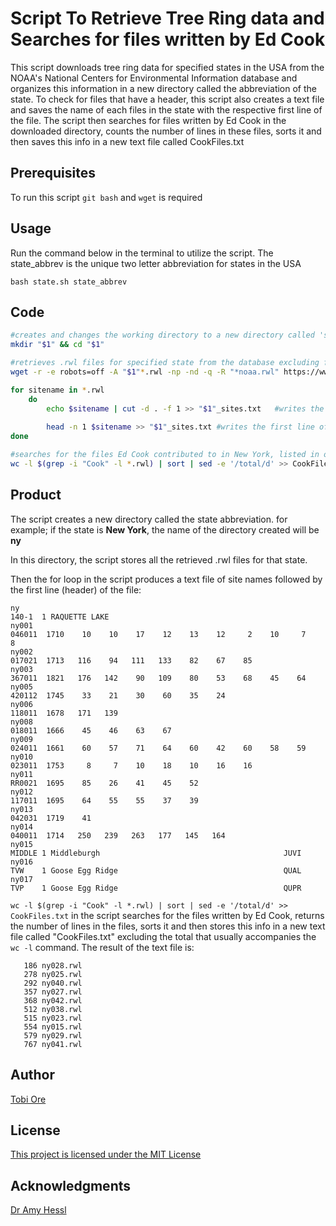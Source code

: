 # Script To Retrieve Tree Ring data and Searches for files written by Ed Cook

This script downloads tree ring data for specified states in the USA from the NOAA's National Centers for Environmental Information database and organizes this information in a new directory called the abbreviation of the state. To check for files that have a header, this script also creates a text file and saves the name of each files in the state with the respective first line of the file. The script then searches for files written by Ed Cook in the downloaded directory, counts the number of lines in these files, sorts it and then saves this info in a new text file called CookFiles.txt

## Prerequisites

To run this script `git bash` and `wget` is required

## Usage

Run the command below in the terminal to utilize the script.
The state_abbrev is the unique two letter abbreviation for states in the USA
```
bash state.sh state_abbrev
```

## Code
```bash
#creates and changes the working directory to a new directory called 'state_abbrev'
mkdir "$1" && cd "$1"

#retrieves .rwl files for specified state from the database excluding files with noaa suffix in their name
wget -r -e robots=off -A "$1"*.rwl -np -nd -q -R "*noaa.rwl" https://www1.ncdc.noaa.gov/pub/data/paleo/treering/measurements/northamerica/usa/

for sitename in *.rwl 
    do 
        echo $sitename | cut -d . -f 1 >> "$1"_sites.txt   #writes the name of the .rwl without the extension to a textfile named 'state_abbrev'_sites
        
        head -n 1 $sitename >> "$1"_sites.txt #writes the first line of the .rwl file to the textfile
done

#searches for the files Ed Cook contributed to in New York, listed in order of the length of the file in lines and stores the names of those files in a text file called CookFiles.txt
wc -l $(grep -i "Cook" -l *.rwl) | sort | sed -e '/total/d' >> CookFiles.txt
```

## Product
The script creates a new directory called the state abbreviation. 
for example; if the state is __New York__, the name of the directory created will be __ny__

In this directory, the script stores all the retrieved .rwl files for that state.

Then the for loop in the script produces a text file of site names followed by the first line (header) of the file:

```
ny
140-1  1 RAQUETTE LAKE
ny001
046011  1710    10    10    17    12    13    12     2    10     7     8
ny002
017021  1713   116    94   111   133    82    67    85                  
ny003
367011  1821   176   142    90   109    80    53    68    45    64      
ny005
420112  1745    33    21    30    60    35    24                        
ny006
118011  1678   171   139                                                
ny008
018011  1666    45    46    63    67
ny009
024011  1661    60    57    71    64    60    42    60    58    59      
ny010
023011  1753     8     7    10    18    10    16    16                  
ny011
RR0021  1695    85    26    41    45    52                              
ny012
117011  1695    64    55    55    37    39                              
ny013
042031  1719    41                                                      
ny014
040011  1714   250   239   263   177   145   164                        
ny015
MIDDLE 1 Middleburgh                                         JUVI               
ny016
TVW    1 Goose Egg Ridge                                     QUAL               
ny017
TVP    1 Goose Egg Ridge                                     QUPR               
```
`wc -l $(grep -i "Cook" -l *.rwl) | sort | sed -e '/total/d' >> CookFiles.txt` in the script searches for the files written by Ed Cook, returns the number of lines in the files, sorts it and then stores this info in a new text file called "CookFiles.txt" excluding the total that usually accompanies the `wc -l` command. The result of the text file is:
```
   186 ny028.rwl
   278 ny025.rwl
   292 ny040.rwl
   357 ny027.rwl
   368 ny042.rwl
   512 ny038.rwl
   515 ny023.rwl
   554 ny015.rwl
   579 ny029.rwl
   767 ny041.rwl
```

## Author

[Tobi Ore](https://github.com/tobi-ore)

## License

[This project is licensed under the MIT License](https://choosealicense.com/licenses/mit/)

## Acknowledgments

[Dr Amy Hessl](https://github.com/hessllab)
